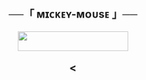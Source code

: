 <h2 align="center">
    ──「 ᴍɪᴄᴋᴇʏ-ᴍᴏᴜsᴇ 」──


<p align="center"><a href="https://dashboard.heroku.com/new?template=https://github.com/KrishnaxMusic/Vick-"> <img src="https://img.shields.io/badge/Deploy%20On%20Heroku-black?style=for-the-badge&logo=heroku" width="220" height="38.45"/></a></p>

<
